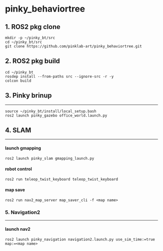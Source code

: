 pinky_behaviortree
==============

## 1. ROS2 pkg clone
```
mkdir -p ~/pinky_bt/src
cd ~/pinky_bt/src
git clone https://github.com/pinklab-art/pinky_behaviortree.git

```
## 2. ROS2 pkg build
```
cd ~/pinky_bt
rosdep install --from-paths src --ignore-src -r -y
colcon build
```
## 3. Pinky brinup
-------------
```
source ~/pinky_bt/install/local_setup.bash
ros2 launch pinky_gazebo office_world.launch.py 
```
## 4. SLAM
-------------
#### launch gmapping
```
ros2 launch pinky_slam gmapping_launch.py 
```
#### robot control
```
ros2 run teleop_twist_keyboard teleop_twist_keyboard 
```
#### map save 
```
ros2 run nav2_map_server map_saver_cli -f <map name>
```

### 5. Navigation2 
-------------
#### launch nav2
```
ros2 launch pinky_navigation navigation2.launch.py use_sim_time:=true
map:=<map name>
```




